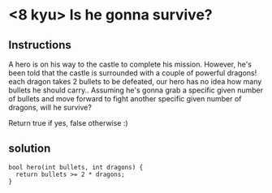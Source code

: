 # <8 kyu> Is he gonna survive?

## Instructions

A hero is on his way to the castle to complete his mission. However, he's been told that the castle is surrounded with a couple of powerful dragons! each dragon takes 2 bullets to be defeated, our hero has no idea how many bullets he should carry.. Assuming he's gonna grab a specific given number of bullets and move forward to fight another specific given number of dragons, will he survive?

Return true if yes, false otherwise :)

## solution

```
bool hero(int bullets, int dragons) {
  return bullets >= 2 * dragons;
}
```
